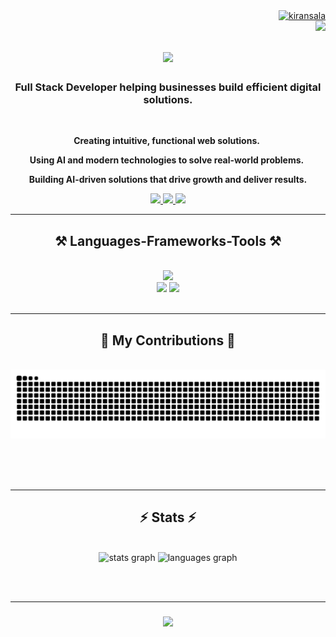 <div align="right">
  <a href="https://www.github.com/Kiransala" target="_blank" rel="noreferrer">
    <img src="https://komarev.com/ghpvc/?username=kiransala&label=Profile%20views&style=for-the-badge&color=61DAFB&labelColor=1f242c" alt="kiransala" />
  </a>
</div>

<img align="right" src="[https://visitor-badge.laobi.icu/badge?page_id=kiransala](https://komarev.com/ghpvc/?username=kiransala&label=Profile%20views&style=for-the-badge&color=22c55e&labelColor=000000)" />

<h1 align="center">
    <img src="https://readme-typing-svg.herokuapp.com/?font=Righteous&size=35&center=true&vCenter=true&width=500&height=70&duration=4000&lines=Hi+There!+👋;+I'm+Kiran+Sala!;" />
</h1>

<h3 align="center">Full Stack Developer helping businesses build efficient digital solutions.</h3>

<br/>

<div align="center">

 **Creating intuitive, functional web solutions.** ️

 **Using AI and modern technologies to solve real-world problems.** ️

 **Building AI-driven solutions that drive growth and deliver results.** 

</div>

 
<div align="center"> 
  <a href="mailto:kiransala.dev" target="_blank">
    <img src="https://img.shields.io/badge/Gmail-333333?style=for-the-badge&logo=gmail&logoColor=red" />
  </a>
  <a href="https://linkedin.com/in/kiransala" target="_blank">
    <img src="https://img.shields.io/badge/LinkedIn-0077B5?style=for-the-badge&logo=linkedin&logoColor=white" />
  </a>
  <a href="https://kiransala.is-a.dev/" target="_blank">
     <img src="https://img.shields.io/badge/Portfolio-FF5722?style=for-the-badge&logo=safari&logoColor=white" /> 
  </a>
</div>

 <hr/>
 
<h2 align="center">⚒️ Languages-Frameworks-Tools ⚒️</h2>
<br/>
<div align="center">
    <img src="https://skillicons.dev/icons?i=typescript,javascript,next,react,angular,nodejs,express" /><br>
    <img src="https://skillicons.dev/icons?i=tailwind,gcp,firebase,mongodb,git,github" />
    <img src="https://skillicons.dev/icons?i=python,flask,tensorflow,pytorch," />
</div>

<br/>
<hr/>

<div align="center">
  <h2>🐍 My Contributions 🐍</h2>
  <br>
  <img alt="snake eating my contributions" src="https://raw.githubusercontent.com/kiransala/kiransala/output/github-contribution-grid-snake.svg" />
  
  <br/><br/><br/>
</div>

<hr/>

<h2 align="center">⚡ Stats ⚡</h2>
<br>
<div align="center">
  <img src="https://github-readme-stats.vercel.app/api?username=kiransala&hide_title=false&hide_rank=false&show_icons=true&rank_icon=github&include_all_commits=true&count_private=true&disable_animations=false&theme=react&locale=en&hide_border=false&order=1" height="180" alt="stats graph"  />
  <img src="https://github-readme-stats.vercel.app/api/top-langs?username=kiransala&locale=en&hide_title=false&layout=compact&card_width=320&langs_count=5&theme=react&hide_border=false&order=2" height="180" alt="languages graph"  />
</div>

<br/><br/>
<hr/>

<h3 align="center">
    <img src="https://readme-typing-svg.herokuapp.com/?font=Righteous&size=25&center=true&vCenter=true&width=500&height=70&duration=4000&lines=Thanks+for+visiting!+✌️;+Shoot+me+a+message+on+Linkedin!;I'm+always+down+to+collab+:)">
  
</h3>

<br/>
